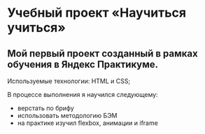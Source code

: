 # Учебный проект «Научиться учиться»
## Мой первый проект созданный в рамках обучения в Яндекс Практикуме.
Используемые технологии: HTML и CSS;

В процессе выполнения я научился следующему:
- верстать по брифу
- использовать методологию БЭМ
- на практике изучил flexbox, анимации и iframe

